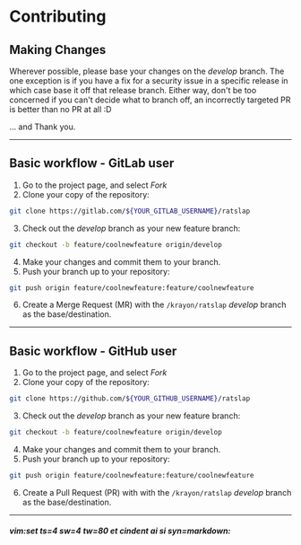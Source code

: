 # Contributing #

## Making Changes ##

Wherever possible, please base your changes on the *develop* branch. The one
exception is if you have a fix for a security issue in a specific release in
which case base it off that release branch. Either way, don't be too concerned
if you can't decide what to branch off, an incorrectly targeted PR is better
than no PR at all :D

... and Thank you.



----
## Basic workflow - GitLab user ##

  1. Go to the project page, and select *Fork*
  2. Clone your copy of the repository:
```bash
git clone https://gitlab.com/${YOUR_GITLAB_USERNAME}/ratslap
```

  3. Check out the *develop* branch as your new feature branch:
```bash
git checkout -b feature/coolnewfeature origin/develop
```

  4. Make your changes and commit them to your branch.
  5. Push your branch up to your repository:
```bash
git push origin feature/coolnewfeature:feature/coolnewfeature
```

  6. Create a Merge Request (MR) with the `/krayon/ratslap` *develop* branch as
     the base/destination.



----
## Basic workflow - GitHub user ##

  1. Go to the project page, and select *Fork*
  2. Clone your copy of the repository:
```bash
git clone https://github.com/${YOUR_GITHUB_USERNAME}/ratslap
```

  3. Check out the *develop* branch as your new feature branch:
```bash
git checkout -b feature/coolnewfeature origin/develop
```

  4. Make your changes and commit them to your branch.
  5. Push your branch up to your repository:
```bash
git push origin feature/coolnewfeature:feature/coolnewfeature
```

  6. Create a Pull Request (PR) with with the `/krayon/ratslap` *develop* branch
     as the base/destination.



----
##### vim:set ts=4 sw=4 tw=80 et cindent ai si syn=markdown: #####
